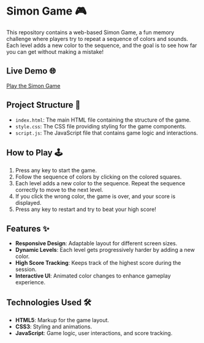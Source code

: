 # Simon Game 🎮

This repository contains a web-based Simon Game, a fun memory challenge where players try to repeat a sequence of colors and sounds. Each level adds a new color to the sequence, and the goal is to see how far you can get without making a mistake!

## Live Demo 🌐
[Play the Simon Game](https://sanjay-goud.github.io/Simon-Game/)

## Project Structure 📁

- `index.html`: The main HTML file containing the structure of the game.
- `style.css`: The CSS file providing styling for the game components.
- `script.js`: The JavaScript file that contains game logic and interactions.

## How to Play 🕹️

1. Press any key to start the game.
2. Follow the sequence of colors by clicking on the colored squares.
3. Each level adds a new color to the sequence. Repeat the sequence correctly to move to the next level.
4. If you click the wrong color, the game is over, and your score is displayed.
5. Press any key to restart and try to beat your high score!

## Features ✨

- **Responsive Design**: Adaptable layout for different screen sizes.
- **Dynamic Levels**: Each level gets progressively harder by adding a new color.
- **High Score Tracking**: Keeps track of the highest score during the session.
- **Interactive UI**: Animated color changes to enhance gameplay experience.

## Technologies Used 🛠️

- **HTML5**: Markup for the game layout.
- **CSS3**: Styling and animations.
- **JavaScript**: Game logic, user interactions, and score tracking.
